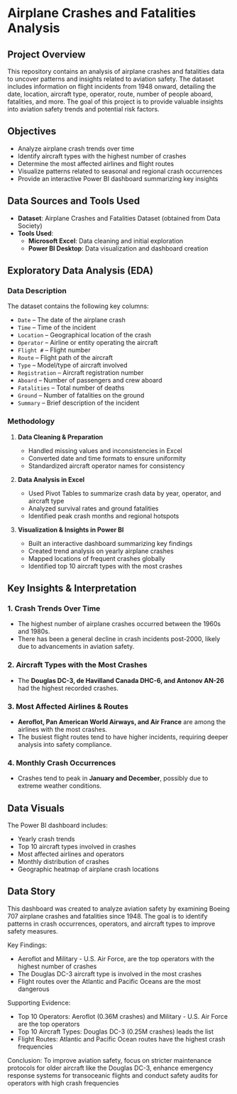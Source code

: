 # **Airplane Crashes and Fatalities Analysis**

## **Project Overview**
This repository contains an analysis of airplane crashes and fatalities data to uncover patterns and insights related to aviation safety. The dataset includes information on flight incidents from 1948 onward, detailing the date, location, aircraft type, operator, route, number of people aboard, fatalities, and more. The goal of this project is to provide valuable insights into aviation safety trends and potential risk factors.

## **Objectives**
- Analyze airplane crash trends over time
- Identify aircraft types with the highest number of crashes
- Determine the most affected airlines and flight routes
- Visualize patterns related to seasonal and regional crash occurrences
- Provide an interactive Power BI dashboard summarizing key insights

## **Data Sources and Tools Used**
- **Dataset**: Airplane Crashes and Fatalities Dataset (obtained from Data Society)
- **Tools Used**:
  - **Microsoft Excel**: Data cleaning and initial exploration
  - **Power BI Desktop**: Data visualization and dashboard creation

## **Exploratory Data Analysis (EDA)**
### **Data Description**
The dataset contains the following key columns:
- `Date` – The date of the airplane crash
- `Time` – Time of the incident
- `Location` – Geographical location of the crash
- `Operator` – Airline or entity operating the aircraft
- `Flight #` – Flight number
- `Route` – Flight path of the aircraft
- `Type` – Model/type of aircraft involved
- `Registration` – Aircraft registration number
- `Aboard` – Number of passengers and crew aboard
- `Fatalities` – Total number of deaths
- `Ground` – Number of fatalities on the ground
- `Summary` – Brief description of the incident

### **Methodology**
1. **Data Cleaning & Preparation**
   - Handled missing values and inconsistencies in Excel
   - Converted date and time formats to ensure uniformity
   - Standardized aircraft operator names for consistency

2. **Data Analysis in Excel**
   - Used Pivot Tables to summarize crash data by year, operator, and aircraft type
   - Analyzed survival rates and ground fatalities
   - Identified peak crash months and regional hotspots

3. **Visualization & Insights in Power BI**
   - Built an interactive dashboard summarizing key findings
   - Created trend analysis on yearly airplane crashes
   - Mapped locations of frequent crashes globally
   - Identified top 10 aircraft types with the most crashes

## **Key Insights & Interpretation**
### **1. Crash Trends Over Time**
- The highest number of airplane crashes occurred between the 1960s and 1980s.
- There has been a general decline in crash incidents post-2000, likely due to advancements in aviation safety.

### **2. Aircraft Types with the Most Crashes**
- The **Douglas DC-3, de Havilland Canada DHC-6, and Antonov AN-26** had the highest recorded crashes.

### **3. Most Affected Airlines & Routes**
- **Aeroflot, Pan American World Airways, and Air France** are among the airlines with the most crashes.
- The busiest flight routes tend to have higher incidents, requiring deeper analysis into safety compliance.

### **4. Monthly Crash Occurrences**
- Crashes tend to peak in **January and December**, possibly due to extreme weather conditions.

## **Data Visuals**
The Power BI dashboard includes:
- Yearly crash trends
- Top 10 aircraft types involved in crashes
- Most affected airlines and operators
- Monthly distribution of crashes
- Geographic heatmap of airplane crash locations

## **Data Story**
This dashboard was created to analyze aviation safety by examining Boeing 707 airplane crashes and fatalities since 1948. The goal is to identify patterns in crash occurrences, operators, and aircraft types to improve safety measures.

Key Findings:
- Aeroflot and Military - U.S. Air Force, are the top operators with the highest number of crashes
- The Douglas DC-3 aircraft type is involved in the most crashes
- Flight routes over the Atlantic and Pacific Oceans are the most dangerous

Supporting Evidence:
- Top 10 Operators: Aeroflot (0.36M crashes) and Military - U.S. Air Force are the top operators
- Top 10 Aircraft Types: Douglas DC-3 (0.25M crashes) leads the list
- Flight Routes: Atlantic and Pacific Ocean routes have the highest crash frequencies

Conclusion:
To improve aviation safety, focus on stricter maintenance protocols for older aircraft like the Douglas DC-3, enhance emergency response systems for transoceanic flights and conduct safety audits for operators with high crash frequencies


